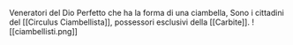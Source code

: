 Veneratori del Dio Perfetto che ha la forma di una ciambella, Sono i cittadini del [[Circulus Ciambellista]], possessori esclusivi della [[Carbite]].
![[ciambellisti.png]]